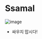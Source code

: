 # Ssamal
![image](https://user-images.githubusercontent.com/36991763/222152375-983f5f2c-d8ab-4bbb-9291-5af477711979.png)
- 싸우지 맙시다!
